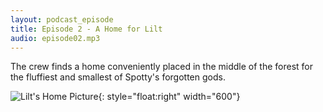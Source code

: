 ```yaml
---
layout: podcast_episode
title: Episode 2 - A Home for Lilt
audio: episode02.mp3
---
```

The crew finds a home conveniently placed in the middle of the forest for the fluffiest and smallest of Spotty's forgotten gods.

![Lilt's Home Picture](/podcast/images/lilt_home.JPG){: style="float:right" width="600"}
